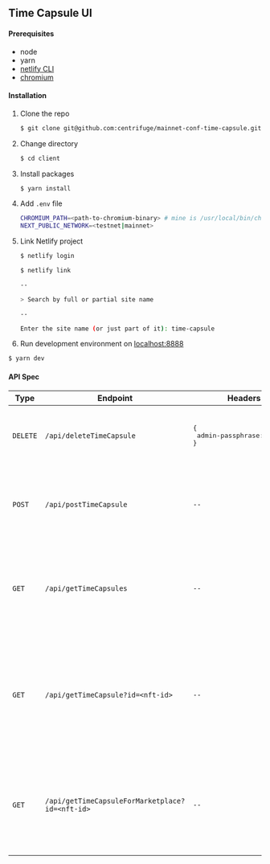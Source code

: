 ## Time Capsule UI

#### Prerequisites

- node
- yarn
- [netlify CLI](https://docs.netlify.com/cli/get-started/)
- [chromium](https://formulae.brew.sh/cask/chromium)

#### Installation

1. Clone the repo

   ```sh
   $ git clone git@github.com:centrifuge/mainnet-conf-time-capsule.git
   ```

2. Change directory

   ```sh
   $ cd client
   ```

3. Install packages

   ```sh
   $ yarn install
   ```

4. Add `.env` file

   ```sh
   CHROMIUM_PATH=<path-to-chromium-binary> # mine is /usr/local/bin/chromium
   NEXT_PUBLIC_NETWORK=<testnet|mainnet>
   ```

5. Link Netlify project

   ```sh
   $ netlify login
   ```

   ```sh
   $ netlify link

   --

   > Search by full or partial site name

   --

   Enter the site name (or just part of it): time-capsule
   ```

6. Run development environment on [localhost:8888](http://localhost:8888)

```sh
$ yarn dev
```

#### API Spec

| Type     | Endpoint                                        | Headers                                             | Body                                                                                                     | Response                                                                                                                                                                                                                                                |
| -------- | ----------------------------------------------- | --------------------------------------------------- | -------------------------------------------------------------------------------------------------------- | ------------------------------------------------------------------------------------------------------------------------------------------------------------------------------------------------------------------------------------------------------- |
| `DELETE` | `/api/deleteTimeCapsule`                        | <pre>{<br /> admin-passphrase: string;<br />}</pre> | <pre>{<br /> id: string;<br />}</pre>                                                                    | <pre>'Successfully deleted &lt;id&gt;' <br />&vert;<br />string<br />&vert;<br />Error</pre>                                                                                                                                                            |
| `POST`   | `/api/postTimeCapsule`                          | `--`                                                | <pre>{<br /> polygonAddress: string;<br /> prediction: string;<br /> twitterHandle: string;<br />}</pre> | <pre>{<br /> id: string;<br />}<br />&vert;<br />string<br />&vert;<br />Error</pre>                                                                                                                                                                    |
| `GET`    | `/api/getTimeCapsules`                          | `--`                                                | `--`                                                                                                     | <pre>{<br /> id: string;<br /> svgLink: string;<br /> timestamp: number;<br />}[]<br />&vert;<br />string<br />&vert;<br />Error</pre>                                                                                                                  |
| `GET`    | `/api/getTimeCapsule?id=<nft-id>`               | `--`                                                | `--`                                                                                                     | <pre>{<br /> pngLink: string<br /> hash: string;<br /> status: 'failed' &vert; 'minted' &vert; 'not found' &vert; 'pending' &vert; 'queued'<br /> svgLink: string;<br />}<br />&vert;<br />boolean<br />&vert;<br />string<br />&vert;<br />Error</pre> |
| `GET`    | `/api/getTimeCapsuleForMarketplace?id=<nft-id>` | `--`                                                | `--`                                                                                                     | <pre>{<br /> description: 'Your prediction for DeFi in 2023';<br /> image: string;<br /> name: 'Centrifuge Time Capsule';<br />}<br />&vert;<br />string<br />&vert;<br />Error</pre>                                                                   |
